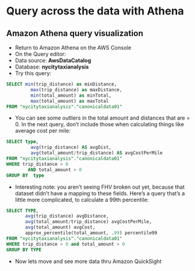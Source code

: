 # Query across the data with Athena

## Amazon Athena query visualization

* Return to Amazon Athena on the AWS Console
* On the Query editor:
 * Data source: **AwsDataCatalog**
 * Database: **nycitytaxianalysis**
 * Try this query:
 
```SQL 
SELECT min(trip_distance) as minDistance,
         max(trip_distance) as maxDistance,
         min(total_amount) as minTotal,
         max(total_amount) as maxTotal
FROM "nycitytaxianalysis"."canonicaldata01"
```

 * You can see some outliers in the total amount and distances that are = 0.  In the next query, don’t include those when calculating things like average cost per mile:

```SQL
SELECT type,
         avg(trip_distance) AS avgDist,
         avg(total_amount/trip_distance) AS avgCostPerMile
FROM "nycitytaxianalysis"."canonicaldata01"
WHERE trip_distance > 0
        AND total_amount > 0
GROUP BY  type
```

 * Interesting note: you aren’t seeing FHV broken out yet, because that dataset didn’t have a mapping to these fields. Here’s a query that’s a little more complicated, to calculate a 99th percentile:

```SQL
SELECT TYPE, 
       avg(trip_distance) avgDistance, 
       avg(total_amount/trip_distance) avgCostPerMile, 
       avg(total_amount) avgCost,
       approx_percentile(total_amount, .99) percentile99
FROM "nycitytaxianalysis"."canonicaldata01"
WHERE trip_distance > 0 and total_amount > 0
GROUP BY TYPE
```

 * Now lets move and see more data thru Amazon QuickSight














